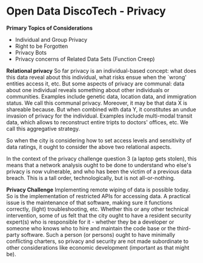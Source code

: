 # Open Data DiscoTech - Privacy
**Primary Topics of Considerations**
- Individual and Group Privacy
- Right to be Forgotten
- Privacy Bots
- Privacy concerns of Related Data Sets (Function Creep)

**Relational privacy**
So far privacy is an individual-based concept: what does this data reveal about this individual, what risks ensue when the `wrong' entities access it, etc.
But some aspects of privacy are communal: data about one individual reveals something about other individuals or communities. Examples include genetic data, location data, and immigration status. We call this communal privacy.
Moreover, it may be that data X is shareable because. But when combined with data Y, it constitutes an undue invasion of privacy for the individual. 
Examples include multi-modal transit data, which allows to reconstruct entire tripts to doctors' offices, etc. We call this aggregative strategy.

So when the city is considering how to set access levels and sensitivity of data ratings, it ought to consider the above two relational aspects.

In the context of the privacy challenge question 3 (a laptop gets stolen), this means that a network analysis ought to be done to understand who else's privacy is now vulnerable, and who has been the victim of a previous data breach. 
This is a tall order, technologically, but is not all-or-nothing.

**Privacy Challenge**
Implementing remote wiping of data is possible today. So is the implementation of restricted APIs for accessing data. A practical issue is the maintenance of that software, making sure it functions correctly, (light) troubleshooting, etc. Whether this or any other technical intervention, some of us felt that the city ought to have a resident security expert(s) who is responsible for it - whether they be a developer or someone who knows who to hire and maintain the code base or the third-party software. Such a person (or persons) ought to have minimally conflicting charters, so privacy and security are not made subordinate to other considerations like economic development (important as that might be).
